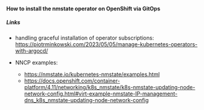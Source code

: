 #### How to install the nmstate operator on OpenShift via GitOps

##### Links

- handling graceful installation of operator subscriptions: https://piotrminkowski.com/2023/05/05/manage-kubernetes-operators-with-argocd/

- NNCP examples:
  - https://nmstate.io/kubernetes-nmstate/examples.html
  - https://docs.openshift.com/container-platform/4.11/networking/k8s_nmstate/k8s-nmstate-updating-node-network-config.html#virt-example-nmstate-IP-management-dns_k8s_nmstate-updating-node-network-config
